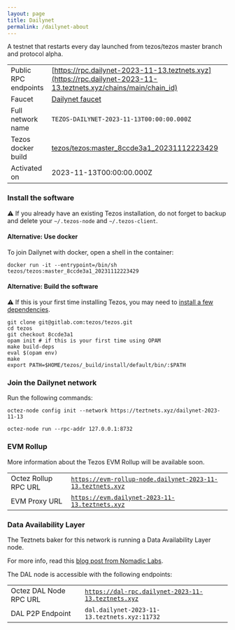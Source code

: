 ```yaml
---
layout: page
title: Dailynet
permalink: /dailynet-about
---
```


A testnet that restarts every day launched from tezos/tezos master branch and protocol alpha.

| | |
|-------|---------------------|
| Public RPC endpoints | [https://rpc.dailynet-2023-11-13.teztnets.xyz](https://rpc.dailynet-2023-11-13.teztnets.xyz/chains/main/chain_id)<br/> |
| Faucet | [Dailynet faucet](https://faucet.dailynet-2023-11-13.teztnets.xyz) |
| Full network name | `TEZOS-DAILYNET-2023-11-13T00:00:00.000Z` |
| Tezos docker build | [tezos/tezos:master_8ccde3a1_20231112223429](https://hub.docker.com/r/tezos/tezos/tags?page=1&ordering=last_updated&name=master_8ccde3a1_20231112223429) |
| Activated on | 2023-11-13T00:00:00.000Z |





### Install the software

⚠️  If you already have an existing Tezos installation, do not forget to backup and delete your `~/.tezos-node` and `~/.tezos-client`.



#### Alternative: Use docker

To join Dailynet with docker, open a shell in the container:

```
docker run -it --entrypoint=/bin/sh tezos/tezos:master_8ccde3a1_20231112223429
```

#### Alternative: Build the software

⚠️  If this is your first time installing Tezos, you may need to [install a few dependencies](https://tezos.gitlab.io/introduction/howtoget.html#setting-up-the-development-environment-from-scratch).

```
git clone git@gitlab.com:tezos/tezos.git
cd tezos
git checkout 8ccde3a1
opam init # if this is your first time using OPAM
make build-deps
eval $(opam env)
make
export PATH=$HOME/tezos/_build/install/default/bin/:$PATH
```

### Join the Dailynet network

Run the following commands:

```
octez-node config init --network https://teztnets.xyz/dailynet-2023-11-13

octez-node run --rpc-addr 127.0.0.1:8732
```


### EVM Rollup

More information about the Tezos EVM Rollup will be available soon.

| | |
|-------|---------------------|
| Octez Rollup RPC URL | [`https://evm-rollup-node.dailynet-2023-11-13.teztnets.xyz`](https://evm-rollup-node.dailynet-2023-11-13.teztnets.xyz/global/block/head) |
| EVM Proxy URL | [`https://evm.dailynet-2023-11-13.teztnets.xyz`](https://evm.dailynet-2023-11-13.teztnets.xyz) |




### Data Availability Layer

The Teztnets baker for this network is running a Data Availability Layer node.

For more info, read this [blog post from Nomadic Labs](https://research-development.nomadic-labs.com/data-availability-layer-tezos.html).

The DAL node is accessible with the following endpoints:

| | |
|-------|---------------------|
| Octez DAL Node RPC URL | [`https://dal-rpc.dailynet-2023-11-13.teztnets.xyz`](https://dal-rpc.dailynet-2023-11-13.teztnets.xyz) |
| DAL P2P Endpoint | `dal.dailynet-2023-11-13.teztnets.xyz:11732` |




